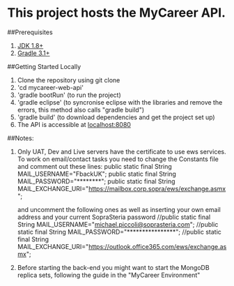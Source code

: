 # This project hosts the MyCareer API.

##Prerequisites 
1. [JDK 1.8+](http://www.oracle.com/technetwork/java/javase/downloads/index.html)
2. [Gradle 3.1+](https://gradle.org/gradle-download/)

##Getting Started Locally

1. Clone the repository using git clone 
2. 'cd mycareer-web-api'
3. 'gradle bootRun' (to run the project)
4. 'gradle eclipse' (to syncronise eclipse with the libraries and remove the errors, this method also calls "gradle build")
5. 'gradle build' (to download dependencies and get the project set up)
6. The API is accessible at [localhost:8080](http://localhost:8080/)

##Notes:
1. Only UAT, Dev and Live servers have the certificate to use ews services. 
   To work on email/contact tasks you need to change the Constants file and comment out these lines:
  		public static final String MAIL_USERNAME="FbackUK";
		public static final String MAIL_PASSWORD="********";
		public static final String MAIL_EXCHANGE_URI="https://mailbox.corp.sopra/ews/exchange.asmx";
		
	and uncomment the following ones as well as inserting your own email address and your current SopraSteria password
		//public static final String MAIL_USERNAME="michael.piccoli@soprasteria.com";
		//public static final String MAIL_PASSWORD="****************";
		//public static final String MAIL_EXCHANGE_URI="https://outlook.office365.com/ews/exchange.asmx";
		
2. Before starting the back-end you might want to start the MongoDB replica sets, following the guide in the "MyCareer Environment"